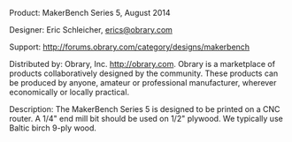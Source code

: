 Product: MakerBench Series 5, August 2014

Designer: Eric Schleicher, erics@obrary.com

Support:  http://forums.obrary.com/category/designs/makerbench

Distributed by:  Obrary, Inc.  http://obrary.com.  Obrary is a marketplace of products collaboratively designed by the community. These products can be produced by anyone, amateur or professional manufacturer, wherever economically or locally practical.

Description:
The MakerBench Series 5 is designed to be printed on a CNC router.  A 1/4" end mill bit should be used on 1/2" plywood.  We typically use Baltic birch 9-ply wood.